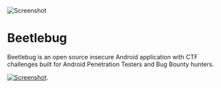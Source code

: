 ![Screenshot](https://hafiz.ng/wp-content/uploads/2022/03/github_beetlebug.png)

# Beetlebug
Beetlebug is an open source insecure Android application with CTF challenges built for Android Penetration Testers and Bug Bounty hunters.




[![Screenshot](https://hafiz.ng/wp-content/uploads/2022/03/beetlebug-button.png)](https://pages.github.com/).
